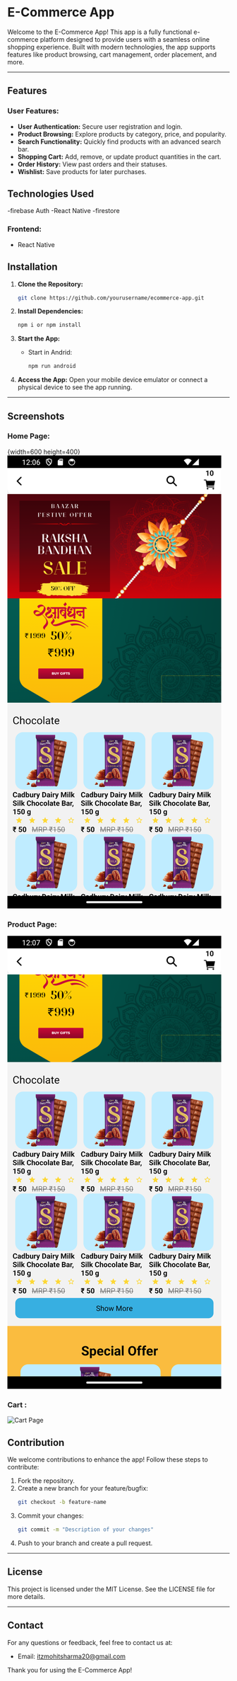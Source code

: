 # E-Commerce App

Welcome to the E-Commerce App! This app is a fully functional e-commerce platform designed to provide users with a seamless online shopping experience. Built with modern technologies, the app supports features like product browsing, cart management, order placement, and more.

---

## Features

### User Features:
- **User Authentication:** Secure user registration and login.
- **Product Browsing:** Explore products by category, price, and popularity.
- **Search Functionality:** Quickly find products with an advanced search bar.
- **Shopping Cart:** Add, remove, or update product quantities in the cart.
- **Order History:** View past orders and their statuses.
- **Wishlist:** Save products for later purchases.


## Technologies Used
-firebase Auth
-React Native
-firestore

### Frontend:
- React Native


## Installation

1. **Clone the Repository:**
   ```bash
   git clone https://github.com/yourusername/ecommerce-app.git
   ```

2. **Install Dependencies:**
   ```bash
   npm i or npm install
   ```



4. **Start the App:**
   - Start in Andrid:
     ```bash
     npm run android
     ```

5. **Access the App:**
   Open your mobile device emulator or connect a physical device to see the app running.

---

## Screenshots

### Home Page:
{width=600 height=400}
![Home Page](Screenshot/SS.png)

### Product Page:
![Product Page](Screenshot/SS1.png)

### Cart :
![Cart Page](screenshots/SS2.png)



## Contribution

We welcome contributions to enhance the app! Follow these steps to contribute:
1. Fork the repository.
2. Create a new branch for your feature/bugfix:
   ```bash
   git checkout -b feature-name
   ```
3. Commit your changes:
   ```bash
   git commit -m "Description of your changes"
   ```
4. Push to your branch and create a pull request.

---

## License

This project is licensed under the MIT License. See the LICENSE file for more details.

---

## Contact

For any questions or feedback, feel free to contact us at:
- Email: itzmohitsharma20@gmail.com

Thank you for using the E-Commerce App!

